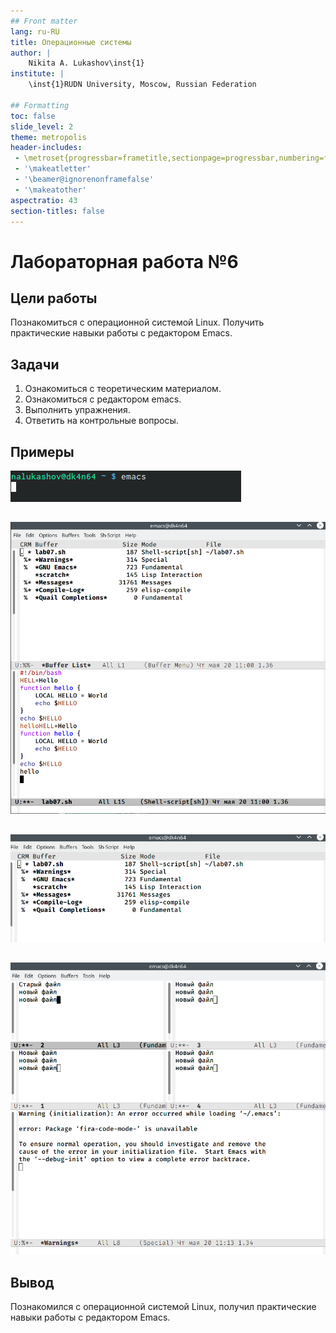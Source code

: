 ```yaml
---
## Front matter
lang: ru-RU
title: Операционные системы
author: |
	Nikita A. Lukashov\inst{1}
institute: |
	\inst{1}RUDN University, Moscow, Russian Federation

## Formatting
toc: false
slide_level: 2
theme: metropolis
header-includes: 
 - \metroset{progressbar=frametitle,sectionpage=progressbar,numbering=fraction}
 - '\makeatletter'
 - '\beamer@ignorenonframefalse'
 - '\makeatother'
aspectratio: 43
section-titles: false
---
```


# Лабораторная работа №6

## Цели работы

Познакомиться с операционной системой Linux. Получить практические навыки работы с редактором Emacs.

## Задачи

1. Ознакомиться с теоретическим материалом.
2. Ознакомиться с редактором emacs.
3. Выполнить упражнения.
4. Ответить на контрольные вопросы.

## Примеры

![](img/3.png)

## 
![](img/1.png)

 
## 

![](img/4.png)


## 

![](img/2.png)


## Вывод

Познакомился с операционной системой Linux, получил практические навыки работы с редактором Emacs. 


